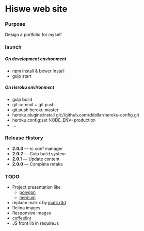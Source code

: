# Hiswe web site

### Purpose

Design a portfolio for myself

### launch

##### On development environment
- npm install & bower install
- gulp start

##### On Heroku environment
- gulp build
- git commit + git push
- git push heroku master
- heroku plugins:install git://github.com/ddollar/heroku-config.git
- heroku config:set NODE_ENV=production
- …

### Release History

- **2.0.3** — rc conf manager
- **2.0.2** — Gulp build system
- **2.0.1** — Update content
- **2.0.0** — Complete retake


### TODO

- Project presentation like
  - [polygon](http://www.polygon.com/2014/4/7/5582644/mlb-14-the-show-review)
  - [medium](https://medium.com/gulp-js-build/23812e4c9ec1)
- replace matrix by [matrix3d](http://9elements.com/html5demos/matrix3d/)
- Retina images
- Responsive images
- [coffeelint](https://www.npmjs.org/package/gulp-coffeelint/)
- JS front lib in requireJs